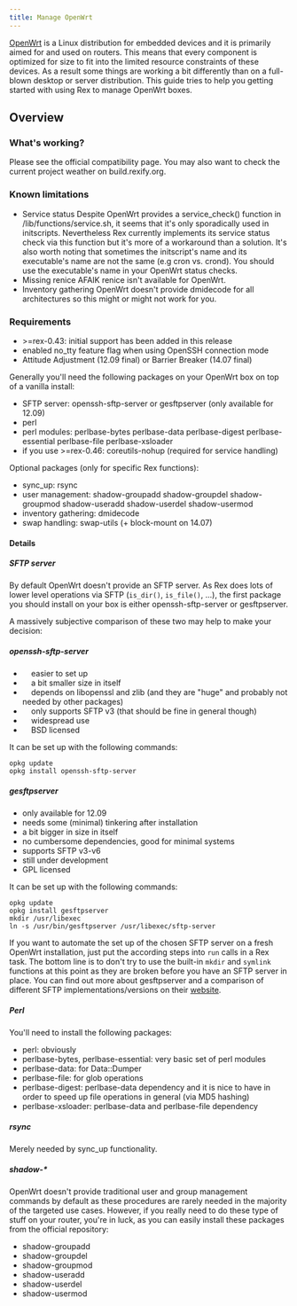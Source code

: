 ```yaml
---
title: Manage OpenWrt
---
```


[OpenWrt](https://openwrt.org/) is a Linux distribution for embedded devices and it is primarily aimed for and used on routers. This means that every component is optimized for size to fit into the limited resource constraints of these devices. As a result some things are working a bit differently than on a full-blown desktop or server distribution. This guide tries to help you getting started with using Rex to manage OpenWrt boxes.

## Overview

### What's working?

Please see the official compatibility page. You may also want to check the current project weather on build.rexify.org.

### Known limitations

-   Service status
    Despite OpenWrt provides a service\_check() function in /lib/functions/service.sh, it seems that it's only sporadically used in initscripts. Nevertheless Rex currently implements its service status check via this function but it's more of a workaround than a solution. It's also worth noting that sometimes the initscript's name and its executable's name are not the same (e.g cron vs. crond). You should use the executable's name in your OpenWrt status checks.
-   Missing renice
    AFAIK renice isn't available for OpenWrt.
-   Inventory gathering
    OpenWrt doesn't provide dmidecode for all architectures so this might or might not work for you.

### Requirements

-   &gt;=rex-0.43: initial support has been added in this release
-   enabled no\_tty feature flag when using OpenSSH connection mode
-   Attitude Adjustment (12.09 final) or Barrier Breaker (14.07 final)

Generally you'll need the following packages on your OpenWrt box on top of a vanilla install:

-   SFTP server: openssh-sftp-server or gesftpserver (only available for 12.09)
-   perl
-   perl modules: perlbase-bytes perlbase-data perlbase-digest perlbase-essential perlbase-file perlbase-xsloader
-   if you use &gt;=rex-0.46: coreutils-nohup (required for service handling)

Optional packages (only for specific Rex functions):

-   sync\_up: rsync
-   user management: shadow-groupadd shadow-groupdel shadow-groupmod shadow-useradd shadow-userdel shadow-usermod
-   inventory gathering: dmidecode
-   swap handling: swap-utils (+ block-mount on 14.07)

#### Details

##### SFTP server

By default OpenWrt doesn't provide an SFTP server. As Rex does lots of lower level operations via SFTP (`is_dir()`, `is_file()`, ...), the first package you should install on your box is either openssh-sftp-server or gesftpserver.

A massively subjective comparison of these two may help to make your decision:

##### openssh-sftp-server

-       easier to set up
-       a bit smaller size in itself
-       depends on libopenssl and zlib (and they are "huge" and probably not needed by other packages)
-       only supports SFTP v3 (that should be fine in general though)
-       widespread use
-       BSD licensed

It can be set up with the following commands:

    opkg update
    opkg install openssh-sftp-server

##### gesftpserver

-   only available for 12.09
-   needs some (minimal) tinkering after installation
-   a bit bigger in size in itself
-   no cumbersome dependencies, good for minimal systems
-   supports SFTP v3-v6
-   still under development
-   GPL licensed

It can be set up with the following commands:

    opkg update
    opkg install gesftpserver
    mkdir /usr/libexec
    ln -s /usr/bin/gesftpserver /usr/libexec/sftp-server

If you want to automate the set up of the chosen SFTP server on a fresh OpenWrt installation, just put the according steps into `run` calls in a Rex task. The bottom line is to don't try to use the built-in `mkdir` and `symlink` functions at this point as they are broken before you have an SFTP server in place.
You can find out more about gesftpserver and a comparison of different SFTP implementations/versions on their [website](http://www.greenend.org.uk/rjk/sftpserver/).

##### Perl

You'll need to install the following packages:

-   perl: obviously
-   perlbase-bytes, perlbase-essential: very basic set of perl modules
-   perlbase-data: for Data::Dumper
-   perlbase-file: for glob operations
-   perlbase-digest: perlbase-data dependency and it is nice to have in order to speed up file operations in general (via MD5 hashing)
-   perlbase-xsloader: perlbase-data and perlbase-file dependency

##### rsync

Merely needed by sync\_up functionality.

##### shadow-\*

OpenWrt doesn't provide traditional user and group management commands by default as these procedures are rarely needed in the majority of the targeted use cases. However, if you really need to do these type of stuff on your router, you're in luck, as you can easily install these packages from the official repository:

-   shadow-groupadd
-   shadow-groupdel
-   shadow-groupmod
-   shadow-useradd
-   shadow-userdel
-   shadow-usermod

